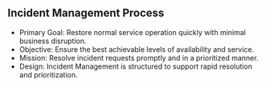 ## Incident Management Process
- Primary Goal: Restore normal service operation quickly with minimal business disruption.
- Objective: Ensure the best achievable levels of availability and service.
- Mission: Resolve incident requests promptly and in a prioritized manner.
- Design: Incident Management is structured to support rapid resolution and prioritization.

